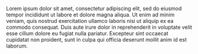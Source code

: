 
Lorem ipsum dolor sit amet, consectetur adipiscing elit, sed do eiusmod tempor
  incididunt ut labore et dolore magna aliqua. <!-- comment --> 
Ut enim ad minim veniam, quis nostrud exercitation ullamco laboris nisi ut aliquip 
 ex ea commodo consequat. Duis <!-- comment --> aute irure dolor in reprehenderit in voluptate velit       
esse cillum dolore eu fugiat nulla pariatur. Excepteur sint occaecat cupidatat non 
proident, sunt in culpa qui officia deserunt mollit anim id est laborum.
